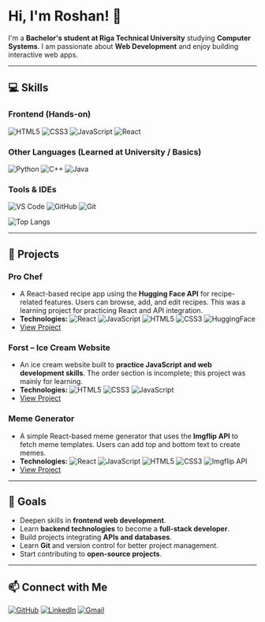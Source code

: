 # Hi, I'm Roshan! 👋

I'm a **Bachelor's student at Riga Technical University** studying **Computer Systems**. 
I am passionate about **Web Development** and enjoy building interactive web apps.  

---

## 💻 Skills

### Frontend (Hands-on)
![HTML5](https://img.shields.io/badge/HTML5-E34F26?style=for-the-badge&logo=html5&logoColor=white)
![CSS3](https://img.shields.io/badge/CSS3-1572B6?style=for-the-badge&logo=css3&logoColor=white)
![JavaScript](https://img.shields.io/badge/JavaScript-F7DF1E?style=for-the-badge&logo=javascript&logoColor=black)
![React](https://img.shields.io/badge/React-61DAFB?style=for-the-badge&logo=react&logoColor=black)

### Other Languages (Learned at University / Basics)
![Python](https://img.shields.io/badge/Python-3776AB?style=for-the-badge&logo=python&logoColor=white)
![C++](https://img.shields.io/badge/C++-00599C?style=for-the-badge&logo=c%2B%2B&logoColor=white)
![Java](https://img.shields.io/badge/Java-007396?style=for-the-badge&logo=java&logoColor=white)

### Tools & IDEs
![VS Code](https://img.shields.io/badge/VS%20Code-007ACC?style=for-the-badge&logo=visual-studio-code&logoColor=white)
![GitHub](https://img.shields.io/badge/GitHub-181717?style=for-the-badge&logo=github&logoColor=white)
![Git](https://img.shields.io/badge/Git-F05032?style=for-the-badge&logo=git&logoColor=white) 

![Top Langs](https://github-readme-stats.vercel.app/api/top-langs/?username=Rosh-codes&layout=compact&theme=radical)




---

## 🌟 Projects


### Pro Chef
- A React-based recipe app using the **Hugging Face API** for recipe-related features. Users can browse, add, and edit recipes. This was a learning project for practicing React and API integration.  
- **Technologies:** ![React](https://img.shields.io/badge/React-61DAFB?style=for-the-badge&logo=react&logoColor=black) ![JavaScript](https://img.shields.io/badge/JavaScript-F7DF1E?style=for-the-badge&logo=javascript&logoColor=black) ![HTML5](https://img.shields.io/badge/HTML5-E34F26?style=for-the-badge&logo=html5&logoColor=white) ![CSS3](https://img.shields.io/badge/CSS3-1572B6?style=for-the-badge&logo=css3&logoColor=white) ![HuggingFace](https://img.shields.io/badge/Hugging%20Face-FF9900?style=for-the-badge&logo=huggingface&logoColor=white)
- [View Project](https://github.com/Rosh-codes/Pro-Chef)

### Forst – Ice Cream Website
- An ice cream website built to **practice JavaScript and web development skills**. The order section is incomplete; this project was mainly for learning.  
- **Technologies:** ![HTML5](https://img.shields.io/badge/HTML5-E34F26?style=for-the-badge&logo=html5&logoColor=white) ![CSS3](https://img.shields.io/badge/CSS3-1572B6?style=for-the-badge&logo=css3&logoColor=white) ![JavaScript](https://img.shields.io/badge/JavaScript-F7DF1E?style=for-the-badge&logo=javascript&logoColor=black)
- [View Project](https://github.com/Rosh-codes/Frost--Ice-Cream-Website)

### Meme Generator
- A simple React-based meme generator that uses the **Imgflip API** to fetch meme templates. Users can add top and bottom text to create memes.  
- **Technologies:** ![React](https://img.shields.io/badge/React-61DAFB?style=for-the-badge&logo=react&logoColor=black) ![JavaScript](https://img.shields.io/badge/JavaScript-F7DF1E?style=for-the-badge&logo=javascript&logoColor=black) ![HTML5](https://img.shields.io/badge/HTML5-E34F26?style=for-the-badge&logo=html5&logoColor=white) ![CSS3](https://img.shields.io/badge/CSS3-1572B6?style=for-the-badge&logo=css3&logoColor=white) ![Imgflip API](https://img.shields.io/badge/Imgflip-000000?style=for-the-badge&logo=imgflip&logoColor=white)
- [View Project](https://github.com/Rosh-codes/Meme-Generator)

---


## 🚀 Goals
- Deepen skills in **frontend web development**.  
- Learn **backend technologies** to become a **full-stack developer**.  
- Build projects integrating **APIs and databases**.  
- Learn **Git** and version control for better project management.  
- Start contributing to **open-source projects**.  

---

## 📫 Connect with Me
[![GitHub](https://img.shields.io/badge/GitHub-181717?style=for-the-badge&logo=github&logoColor=white)](https://github.com/Rosh-codes)
[![LinkedIn](https://img.shields.io/badge/LinkedIn-0A66C2?style=for-the-badge&logo=linkedin&logoColor=white)](https://www.linkedin.com/in/roshan-adithya/)
[![Gmail](https://img.shields.io/badge/Gmail-D14836?style=for-the-badge&logo=gmail&logoColor=white)](mailto:roshanadithya987@gmail.com)
